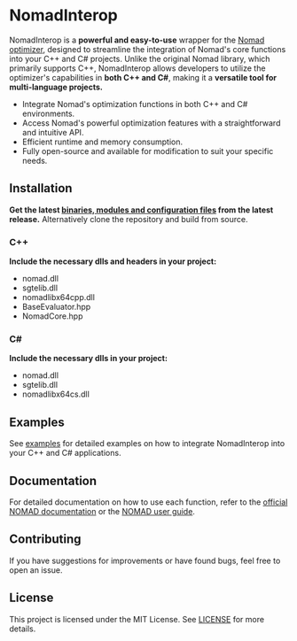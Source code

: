 # NomadInterop

NomadInterop is a **powerful and easy-to-use** wrapper for the [Nomad optimizer](https://www.gerad.ca/NOMAD/), designed to streamline the integration of Nomad's core functions into your C++ and C# projects. Unlike the original Nomad library, which primarily supports C++, NomadInterop allows developers to utilize the optimizer's capabilities in **both C++ and C#**, making it a **versatile tool for multi-language projects.**

- Integrate Nomad's optimization functions in both C++ and C# environments.
- Access Nomad's powerful optimization features with a straightforward and intuitive API.
- Efficient runtime and memory consumption.
- Fully open-source and available for modification to suit your specific needs.

## Installation

**Get the latest [binaries, modules and configuration files](https://github.com/daniel-k778/NomadInterop/releases/tag/v1.0) from the latest release.** Alternatively clone the repository and build from source.

### C++

**Include the necessary dlls and headers in your project:**
- nomad.dll
- sgtelib.dll
- nomadlibx64cpp.dll
- BaseEvaluator.hpp
- NomadCore.hpp

### C#

**Include the necessary dlls in your project:**
- nomad.dll
- sgtelib.dll
- nomadlibx64cs.dll

## Examples

See [examples](./examples) for detailed examples on how to integrate NomadInterop into your C++ and C# applications.

## Documentation
For detailed documentation on how to use each function, refer to the [official NOMAD documentation](https://nomad-4-user-guide.readthedocs.io/en/latest/) or the [NOMAD user guide](./docs/user_guide.pdf).

## Contributing
If you have suggestions for improvements or have found bugs, feel free to open an issue.

## License
This project is licensed under the MIT License. See [LICENSE](./LICENSE) for more details.
